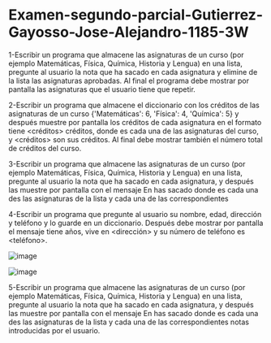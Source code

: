 # Examen-segundo-parcial-Gutierrez-Gayosso-Jose-Alejandro-1185-3W

1-Escribir un programa que almacene las
asignaturas de un curso (por ejemplo Matemáticas, Física, Química, Historia y
Lengua) en una lista, pregunte al usuario la nota que ha sacado en cada
asignatura y elimine de la lista las asignaturas aprobadas. Al final el
programa debe mostrar por pantalla las asignaturas que el usuario tiene que
repetir.





2-Escribir un programa que almacene el diccionario
con los créditos de las asignaturas de un curso {'Matemáticas': 6, 'Física': 4, 'Química': 5} y
después muestre por pantalla los créditos de cada asignatura en el
formato <asignatura>
tiene <créditos> créditos, donde <asignatura> es
cada una de las asignaturas del curso, y <créditos> son sus créditos. Al final debe
mostrar también el número total de créditos del curso.





3-Escribir un programa que almacene las
asignaturas de un curso (por ejemplo Matemáticas, Física, Química, Historia y
Lengua) en una lista, pregunte al usuario la nota que ha sacado en cada
asignatura, y después las muestre por pantalla con el mensaje En <asignatura> has sacado <nota> donde <asignatura> es
cada una des las asignaturas de la lista y <nota> cada una de las correspondientes





4-Escribir un programa que pregunte al usuario su nombre, edad, dirección y
teléfono y lo guarde en un diccionario. Después debe mostrar por pantalla el
mensaje <nombre> tiene
<edad> años, vive en <dirección> y su número de teléfono es
<teléfono>.

![image](https://github.com/user-attachments/assets/d86122b7-1029-4168-8f45-6c002772c4b5)

![image](https://github.com/user-attachments/assets/3ed05342-d96c-4425-a2a1-171a78f9893a)

5-Escribir un programa que almacene las
asignaturas de un curso (por ejemplo Matemáticas, Física, Química, Historia y
Lengua) en una lista, pregunte al usuario la nota que ha sacado en cada
asignatura, y después las muestre por pantalla con el mensaje En <asignatura> has sacado <nota> donde <asignatura> es
cada una des las asignaturas de la lista y <nota> cada una de las
correspondientes notas introducidas por el usuario.












